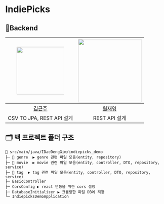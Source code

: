# IndiePicks
## 🌱Backend
|<img src="https://www.google.com/url?sa=i&url=https%3A%2F%2Fm.cafe.daum.net%2Fnongdamgom%2FsU1O%2F290&psig=AOvVaw1rFth9kz9v9nA8xSpXFZM4&ust=1718075035047000&source=images&cd=vfe&opi=89978449&ved=0CBIQjRxqFwoTCLjwt7OG0IYDFQAAAAAdAAAAABAE" width="150px" /> |<img src="https://www.google.com/url?sa=i&url=https%3A%2F%2Fnamu.wiki%2Fw%2F%25EC%25B9%2598%25EC%259D%25B4%25EC%25B9%25B4%25EC%2599%2580%2528%25EC%25B9%2598%25EC%259D%25B4%25EC%25B9%25B4%25EC%2599%2580%2529&psig=AOvVaw2fhnjE0BWf2lxJ52JE-W0W&ust=1718075113313000&source=images&cd=vfe&opi=89978449&ved=0CBIQjRxqFwoTCOiXitiG0IYDFQAAAAAdAAAAABAE" width="200px" /> |
|:---:|:---:|
|[김근주](https://github.com/tdddt)| [원재영](https://github.com/jaeyeong13)|
| CSV TO JPA, REST API 설게 | REST API 설게 |


## 🗂️ 백 프로젝트 폴더 구조
```
📂 src/main/java/IDaeDengGim/indiepicks_demo
├─ 📂 genre  ▶️ genre 관련 파일 모음(entity, repository)
├─ 📂 movie  ▶️ movie 관련 파일 모음(entity, controller, DTO, repository, service)
├─ 📂 tag  ▶️ tag 관련 파일 모음(entity, controller, DTO, repository, service)
├─ BasicController 
├─ CorsConfig ▶️ react 연동을 위한 cors 설정
├─ DatabaseInitializer ▶️ 크롤링한 파일 DB에 저장
└─ IndiepicksDemoApplication
```

